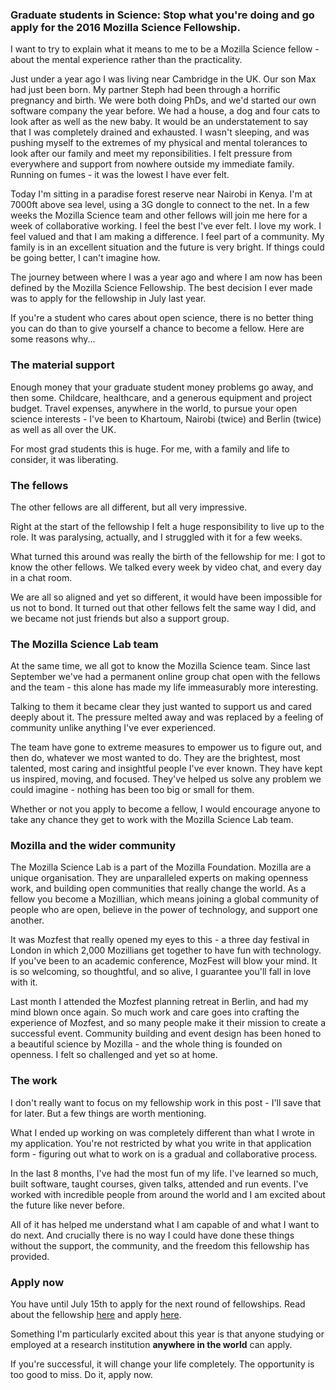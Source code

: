 ### Graduate students in Science: Stop what you're doing and go apply for the 2016 Mozilla Science Fellowship.

I want to try to explain what it means to me to be a Mozilla Science fellow - about the mental experience rather than the practicality.

Just under a year ago I was living near Cambridge in the UK. Our son Max had just been born. My partner Steph had been through a horrific pregnancy and birth. We were both doing PhDs, and we'd started our own software company the year before. We had a house, a dog and four cats to look after as well as the new baby. It would be an understatement to say that I was completely drained and exhausted. I wasn't sleeping, and was pushing myself to the extremes of my physical and mental tolerances to look after our family and meet my reponsibilities. I felt pressure from everywhere and support from nowhere outside my immediate family. Running on fumes - it was the lowest I have ever felt.

Today I'm sitting in a paradise forest reserve near Nairobi in Kenya. I'm at 7000ft above sea level, using a 3G dongle to connect to the net. In a few weeks the Mozilla Science team and other fellows will join me here for a week of collaborative working. I feel the best I've ever felt. I love my work. I feel valued and that I am making a difference. I feel part of a community. My family is in an excellent situation and the future is very bright. If things could be going better, I can't imagine how.

The journey between where I was a year ago and where I am now has been defined by the Mozilla Science Fellowship. The best decision I ever made was to apply for the fellowship in July last year.

If you're a student who cares about open science, there is no better thing you can do than to give yourself a chance to become a fellow. Here are some reasons why...

### The material support

Enough money that your graduate student money problems go away, and then some. Childcare, healthcare, and a generous equipment and project budget. Travel expenses, anywhere in the world, to pursue your open science interests - I've been to Khartoum, Nairobi (twice) and Berlin (twice) as well as all over the UK.

For most grad students this is huge. For me, with a family and life to consider, it was liberating.

### The fellows

The other fellows are all different, but all very impressive.

Right at the start of the fellowship I felt a huge responsibility to live up to the role. It was paralysing, actually, and I struggled with it for a few weeks.

What turned this around was really the birth of the fellowship for me: I got to know the other fellows. We talked every week by video chat, and every day in a chat room.

We are all so aligned and yet so different, it would have been impossible for us not to bond. It turned out that other fellows felt the same way I did, and we became not just friends but also a support group.

### The Mozilla Science Lab team

At the same time, we all got to know the Mozilla Science team. Since last September we've had a permanent online group chat open with the fellows and the team - this alone has made my life immeasurably more interesting.

Talking to them it became clear they just wanted to support us and cared deeply about it. The pressure melted away and was replaced by a feeling of community unlike anything I've ever experienced.

The team have gone to extreme measures to empower us to figure out, and then do, whatever we most wanted to do. They are the brightest, most talented, most caring and insightful people I've ever known. They have kept us inspired, moving, and focused. They've helped us solve any problem we could imagine - nothing has been too big or small for them.

Whether or not you apply to become a fellow, I would encourage anyone to take any chance they get to work with the Mozilla Science Lab team.

### Mozilla and the wider community

The Mozilla Science Lab is a part of the Mozilla Foundation. Mozilla are a unique organisation. They are unparalleled experts on making openness work, and building open communities that really change the world. As a fellow you become a Mozillian, which means joining a global community of people who are open, believe in the power of technology, and support one another.

It was Mozfest that really opened my eyes to this - a three day festival in London in which 2,000 Mozillians get together to have fun with technology. If you've been to an academic conference, MozFest will blow your mind. It is so welcoming, so thoughtful, and so alive, I guarantee you'll fall in love with it.

Last month I attended the Mozfest planning retreat in Berlin, and had my mind blown once again. So much work and care goes into crafting the experience of Mozfest, and so many people make it their mission to create a successful event. Community building and event design has been honed to a beautiful science by Mozilla - and the whole thing is founded on openness. I felt so challenged and yet so at home.

### The work

I don't really want to focus on my fellowship work in this post - I'll save that for later. But a few things are worth mentioning.

What I ended up working on was completely different than what I wrote in my application. You're not restricted by what you write in that application form - figuring out what to work on is a gradual and collaborative process.

In the last 8 months, I've had the most fun of my life. I've learned so much, built software, taught courses, given talks, attended and run events. I've worked with incredible people from around the world and I am excited about the future like never before.

All of it has helped me understand what I am capable of and what I want to do next. And crucially there is no way I could have done these things without the support, the community, and the freedom this fellowship has provided.

### Apply now

You have until July 15th to apply for the next round of fellowships. Read about the fellowship [here](https://science.mozilla.org/programs/fellowships) and apply [here](https://mozilla-science-lab.forms.fm/mozilla-fellows-for-science-2016).

Something I'm particularly excited about this year is that anyone studying or employed at a research institution **anywhere in the world** can apply.

If you're successful, it will change your life completely. The opportunity is too good to miss. Do it, apply now.
